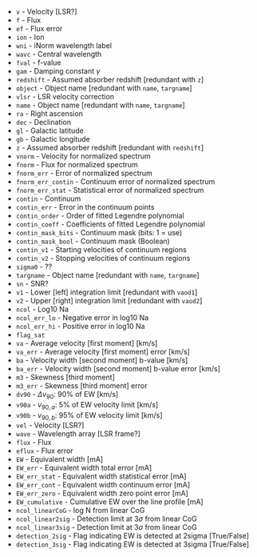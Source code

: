 * `v` - Velocity [LSR?]
* `f` - Flux
* `ef` - Flux error
* `ion` - Ion
* `wni` - iNorm wavelength label
* `wavc` - Central wavelength
* `fval` - f-value
* `gam` - Damping constant $\gamma$
* `redshift` - Assumed absorber redshift [redundant with `z`]
* `object` - Object name [redundant with `name`, `targname`]
* `vlsr` - LSR velocity correction
* `name` - Object name [redundant with `name`, `targname`]
* `ra` - Right ascension
* `dec` - Declination
* `gl` - Galactic latitude
* `gb` - Galactic longitude
* `z` - Assumed absorber redshift [redundant with `redshift`]
* `vnorm` - Velocity for normalized spectrum
* `fnorm` - Flux for normalized spectrum
* `fnorm_err` - Error of normalized spectrum
* `fnorm_err_contin` - Continuum error of normalized spectrum
* `fnorm_err_stat` - Statistical error of normalized spectrum
* `contin` - Continuum
* `contin_err` - Error in the continuum points
* `contin_order` - Order of fitted Legendre polynomial
* `contin_coeff` - Coefficients of fitted Legendre polynomial
* `contin_mask_bits` - Continuum mask (bits: 1 = use)
* `contin_mask_bool` - Continuum mask (Boolean)
* `contin_v1` - Starting velocities of continuum regions
* `contin_v2` - Stopping velocities of continuum regions
* `sigma0` - ??
* `targname` - Object name [redundant with `name`, `targname`]
* `sn` - SNR?
* `v1` - Lower [left] integration limit [redundant with `vaod1`]
* `v2` - Upper [right] integration limit [redundant with `vaod2`]
* `ncol` - Log10 Na
* `ncol_err_lo` - Negative error in log10 Na
* `ncol_err_hi` - Positive error in log10 Na
* `flag_sat`
* `va` - Average velocity [first moment] [km/s]
* `va_err` - Average velocity [first moment] error [km/s]
* `ba` - Velocity width [second moment] b-value [km/s]
* `ba_err` - Velocity width [second moment] b-value error [km/s]
* `m3` - Skewness [third moment]
* `m3_err` - Skewness [third moment] error
* `dv90` - $\Delta v_{90}$: 90% of EW [km/s]
* `v90a` - $v_{90,a}$: 5% of EW velocity limit [km/s]
* `v90b` - $v_{90,b}$: 95% of EW velocity limit [km/s]
* `vel` - Velocity [LSR?]
* `wave` - Wavelength array [LSR frame?]
* `flux` - Flux
* `eflux` - Flux error
* `EW` - Equivalent width [mA]
* `EW_err` - Equivalent width total error [mA]     
* `EW_err_stat` - Equivalent width statistical error [mA]
* `EW_err_cont` - Equivalent width continuum error [mA]
* `EW_err_zero` - Equivalent width zero point error [mA]
* `EW_cumulative` - Cumulative EW over the line profile [mA]
* `ncol_linearCoG` - log N from linear CoG
* `ncol_linear2sig` - Detection limit at 3$\sigma$ from linear CoG
* `ncol_linear3sig` - Detection limit at 3$\sigma$ from linear CoG
* `detection_2sig` - Flag indicating EW is detected at 2sigma [True/False]
* `detection_3sig` - Flag indicating EW is detected at 3sigma [True/False]
